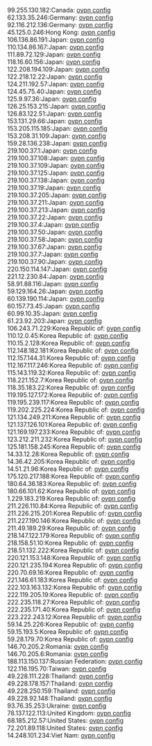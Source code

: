99.255.130.182:Canada: [ovpn config](vpn/99_255_130_182.ovpn)  
62.133.35.246:Germany: [ovpn config](vpn/62_133_35_246.ovpn)  
92.116.212.136:Germany: [ovpn config](vpn/92_116_212_136.ovpn)  
45.125.0.246:Hong Kong: [ovpn config](vpn/45_125_0_246.ovpn)  
106.136.86.191:Japan: [ovpn config](vpn/106_136_86_191.ovpn)  
110.134.86.167:Japan: [ovpn config](vpn/110_134_86_167.ovpn)  
111.89.72.129:Japan: [ovpn config](vpn/111_89_72_129.ovpn)  
118.16.60.156:Japan: [ovpn config](vpn/118_16_60_156.ovpn)  
122.208.194.109:Japan: [ovpn config](vpn/122_208_194_109.ovpn)  
122.218.12.22:Japan: [ovpn config](vpn/122_218_12_22.ovpn)  
124.211.192.57:Japan: [ovpn config](vpn/124_211_192_57.ovpn)  
124.45.75.40:Japan: [ovpn config](vpn/124_45_75_40.ovpn)  
125.9.97.36:Japan: [ovpn config](vpn/125_9_97_36.ovpn)  
126.25.153.215:Japan: [ovpn config](vpn/126_25_153_215.ovpn)  
126.83.122.51:Japan: [ovpn config](vpn/126_83_122_51.ovpn)  
153.131.29.66:Japan: [ovpn config](vpn/153_131_29_66.ovpn)  
153.205.115.185:Japan: [ovpn config](vpn/153_205_115_185.ovpn)  
153.208.31.109:Japan: [ovpn config](vpn/153_208_31_109.ovpn)  
159.28.136.238:Japan: [ovpn config](vpn/159_28_136_238.ovpn)  
219.100.37.1:Japan: [ovpn config](vpn/219_100_37_1.ovpn)  
219.100.37.108:Japan: [ovpn config](vpn/219_100_37_108.ovpn)  
219.100.37.109:Japan: [ovpn config](vpn/219_100_37_109.ovpn)  
219.100.37.125:Japan: [ovpn config](vpn/219_100_37_125.ovpn)  
219.100.37.138:Japan: [ovpn config](vpn/219_100_37_138.ovpn)  
219.100.37.19:Japan: [ovpn config](vpn/219_100_37_19.ovpn)  
219.100.37.205:Japan: [ovpn config](vpn/219_100_37_205.ovpn)  
219.100.37.211:Japan: [ovpn config](vpn/219_100_37_211.ovpn)  
219.100.37.213:Japan: [ovpn config](vpn/219_100_37_213.ovpn)  
219.100.37.22:Japan: [ovpn config](vpn/219_100_37_22.ovpn)  
219.100.37.4:Japan: [ovpn config](vpn/219_100_37_4.ovpn)  
219.100.37.50:Japan: [ovpn config](vpn/219_100_37_50.ovpn)  
219.100.37.58:Japan: [ovpn config](vpn/219_100_37_58.ovpn)  
219.100.37.67:Japan: [ovpn config](vpn/219_100_37_67.ovpn)  
219.100.37.7:Japan: [ovpn config](vpn/219_100_37_7.ovpn)  
219.100.37.90:Japan: [ovpn config](vpn/219_100_37_90.ovpn)  
220.150.114.147:Japan: [ovpn config](vpn/220_150_114_147.ovpn)  
221.12.230.84:Japan: [ovpn config](vpn/221_12_230_84.ovpn)  
58.91.88.116:Japan: [ovpn config](vpn/58_91_88_116.ovpn)  
59.129.164.26:Japan: [ovpn config](vpn/59_129_164_26.ovpn)  
60.139.190.114:Japan: [ovpn config](vpn/60_139_190_114.ovpn)  
60.157.73.45:Japan: [ovpn config](vpn/60_157_73_45.ovpn)  
60.99.10.35:Japan: [ovpn config](vpn/60_99_10_35.ovpn)  
61.23.92.203:Japan: [ovpn config](vpn/61_23_92_203.ovpn)  
106.243.71.229:Korea Republic of: [ovpn config](vpn/106_243_71_229.ovpn)  
110.12.0.45:Korea Republic of: [ovpn config](vpn/110_12_0_45.ovpn)  
110.15.2.128:Korea Republic of: [ovpn config](vpn/110_15_2_128.ovpn)  
112.148.182.181:Korea Republic of: [ovpn config](vpn/112_148_182_181.ovpn)  
112.157.144.31:Korea Republic of: [ovpn config](vpn/112_157_144_31.ovpn)  
112.167.117.246:Korea Republic of: [ovpn config](vpn/112_167_117_246.ovpn)  
115.143.119.32:Korea Republic of: [ovpn config](vpn/115_143_119_32.ovpn)  
118.221.152.7:Korea Republic of: [ovpn config](vpn/118_221_152_7.ovpn)  
118.35.183.22:Korea Republic of: [ovpn config](vpn/118_35_183_22.ovpn)  
119.195.127.172:Korea Republic of: [ovpn config](vpn/119_195_127_172.ovpn)  
119.195.239.117:Korea Republic of: [ovpn config](vpn/119_195_239_117.ovpn)  
119.202.225.224:Korea Republic of: [ovpn config](vpn/119_202_225_224.ovpn)  
121.134.249.211:Korea Republic of: [ovpn config](vpn/121_134_249_211.ovpn)  
121.137.126.101:Korea Republic of: [ovpn config](vpn/121_137_126_101.ovpn)  
121.169.197.233:Korea Republic of: [ovpn config](vpn/121_169_197_233.ovpn)  
123.212.211.232:Korea Republic of: [ovpn config](vpn/123_212_211_232.ovpn)  
125.181.158.245:Korea Republic of: [ovpn config](vpn/125_181_158_245.ovpn)  
14.33.12.28:Korea Republic of: [ovpn config](vpn/14_33_12_28.ovpn)  
14.36.42.205:Korea Republic of: [ovpn config](vpn/14_36_42_205.ovpn)  
14.51.21.96:Korea Republic of: [ovpn config](vpn/14_51_21_96.ovpn)  
175.120.217.188:Korea Republic of: [ovpn config](vpn/175_120_217_188.ovpn)  
180.64.36.183:Korea Republic of: [ovpn config](vpn/180_64_36_183.ovpn)  
180.66.101.62:Korea Republic of: [ovpn config](vpn/180_66_101_62.ovpn)  
1.229.183.219:Korea Republic of: [ovpn config](vpn/1_229_183_219.ovpn)  
211.226.110.84:Korea Republic of: [ovpn config](vpn/211_226_110_84.ovpn)  
211.226.215.201:Korea Republic of: [ovpn config](vpn/211_226_215_201.ovpn)  
211.227.190.146:Korea Republic of: [ovpn config](vpn/211_227_190_146.ovpn)  
211.49.189.29:Korea Republic of: [ovpn config](vpn/211_49_189_29.ovpn)  
218.147.122.179:Korea Republic of: [ovpn config](vpn/218_147_122_179.ovpn)  
218.158.51.10:Korea Republic of: [ovpn config](vpn/218_158_51_10.ovpn)  
218.51.132.222:Korea Republic of: [ovpn config](vpn/218_51_132_222.ovpn)  
220.121.153.148:Korea Republic of: [ovpn config](vpn/220_121_153_148.ovpn)  
220.121.235.194:Korea Republic of: [ovpn config](vpn/220_121_235_194.ovpn)  
220.70.69.16:Korea Republic of: [ovpn config](vpn/220_70_69_16.ovpn)  
221.146.61.183:Korea Republic of: [ovpn config](vpn/221_146_61_183.ovpn)  
222.103.163.132:Korea Republic of: [ovpn config](vpn/222_103_163_132.ovpn)  
222.119.205.19:Korea Republic of: [ovpn config](vpn/222_119_205_19.ovpn)  
222.235.118.27:Korea Republic of: [ovpn config](vpn/222_235_118_27.ovpn)  
222.235.171.40:Korea Republic of: [ovpn config](vpn/222_235_171_40.ovpn)  
223.222.243.12:Korea Republic of: [ovpn config](vpn/223_222_243_12.ovpn)  
59.14.25.226:Korea Republic of: [ovpn config](vpn/59_14_25_226.ovpn)  
59.15.193.5:Korea Republic of: [ovpn config](vpn/59_15_193_5.ovpn)  
59.28.179.70:Korea Republic of: [ovpn config](vpn/59_28_179_70.ovpn)  
146.70.205.2:Romania: [ovpn config](vpn/146_70_205_2.ovpn)  
146.70.205.6:Romania: [ovpn config](vpn/146_70_205_6.ovpn)  
188.113.150.137:Russian Federation: [ovpn config](vpn/188_113_150_137.ovpn)  
122.116.195.70:Taiwan: [ovpn config](vpn/122_116_195_70.ovpn)  
49.228.111.228:Thailand: [ovpn config](vpn/49_228_111_228.ovpn)  
49.228.178.157:Thailand: [ovpn config](vpn/49_228_178_157.ovpn)  
49.228.250.159:Thailand: [ovpn config](vpn/49_228_250_159.ovpn)  
49.228.92.148:Thailand: [ovpn config](vpn/49_228_92_148.ovpn)  
93.76.35.253:Ukraine: [ovpn config](vpn/93_76_35_253.ovpn)  
78.137.122.113:United Kingdom: [ovpn config](vpn/78_137_122_113.ovpn)  
68.185.212.57:United States: [ovpn config](vpn/68_185_212_57.ovpn)  
72.201.89.118:United States: [ovpn config](vpn/72_201_89_118.ovpn)  
14.248.101.234:Viet Nam: [ovpn config](vpn/14_248_101_234.ovpn)  
